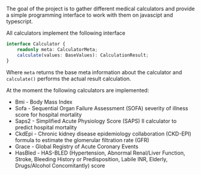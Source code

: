 The goal of the project is to gather different medical calculators and provide a simple programming interface to work with them on javascipt and typescript.

All calculators implement the following interface
```typescript
interface Calculator {
    readonly meta: CalculatorMeta;
    calculate(values: BaseValues): CalculationResult;
}
```

Where `meta` returns the base meta information about the calculator and `calculate()` performs the actual result calculation.

At the moment the following calculators are implemented:
* Bmi - Body Mass Index
* Sofa - Sequential Organ Failure Assessment (SOFA) severity of illness score for hospital mortality
* Saps2 - Simplified Acute Physiology Score (SAPS) II calculator to predict hospital mortality
* CkdEpi - Chronic kidney disease epidemiology collaboration (CKD-EPI) formula to estimate the glomerular filtration rate (GFR)
* Grace - Global Registry of Acute Coronary Events
* HasBled - HAS-BLED (Hypertension, Abnormal Renal/Liver Function, Stroke, Bleeding History or Predisposition, Labile INR, Elderly, Drugs/Alcohol Concomitantly) score
